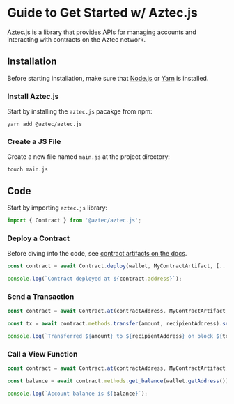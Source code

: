 # Guide to Get Started w/ Aztec.js

Aztec.js is a library that provides APIs for managing accounts and interacting with contracts on the Aztec network.

## Installation

Before starting installation, make sure that [Node.js](https://nodejs.org/en) or [Yarn](https://yarnpkg.com/) is installed.

### Install Aztec.js

Start by installing the `aztec.js` pacakge from npm:

```
yarn add @aztec/aztec.js
```

### Create a JS File

Create a new file named `main.js` at the project directory:

```
touch main.js
```

## Code

Start by importing `aztec.js` library:

```javascript
import { Contract } from '@aztec/aztec.js';
```

### Deploy a Contract

Before diving into the code, see [contract artifacts on the docs](https://docs.aztec.network/developers/contracts/compiling_contracts/artifacts).

```javascript
const contract = await Contract.deploy(wallet, MyContractArtifact, [...consructorArgs]).send().deployed();

console.log(`Contract deployed at ${contract.address}`);
```

### Send a Transaction

```javascript
const contract = await Contract.at(contractAddress, MyContractArtifact, wallet);

const tx = await contract.methods.transfer(amount, recipientAddress).send().wait();

console.log(`Transferred ${amount} to ${recipientAddress} on block ${tx.blockNumber}`);
```

### Call a View Function

```javascript
const contract = await Contract.at(contractAddress, MyContractArtifact, wallet);

const balance = await contract.methods.get_balance(wallet.getAddress()).view();

console.log(`Account balance is ${balance}`);
```